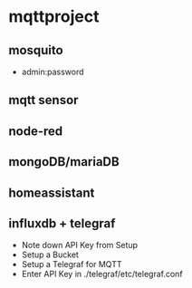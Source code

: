 # mqttproject

## mosquito

- admin:password

## mqtt sensor


## node-red

## mongoDB/mariaDB

## homeassistant

## influxdb + telegraf

- Note down API Key from Setup
- Setup a Bucket
- Setup a Telegraf for MQTT
- Enter API Key in ./telegraf/etc/telegraf.conf

